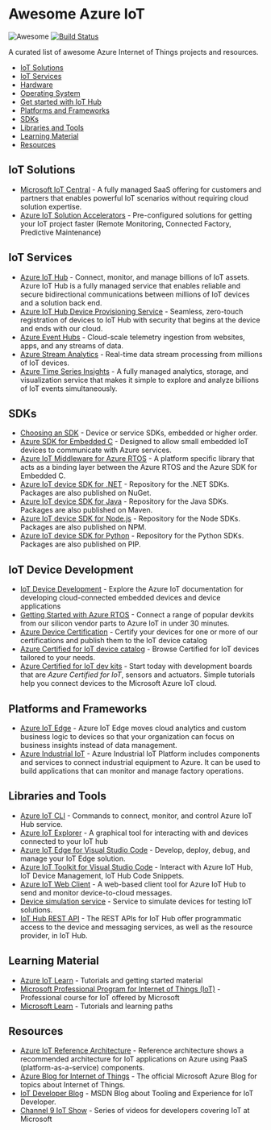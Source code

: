 # Awesome Azure IoT 
![Awesome](https://cdn.rawgit.com/sindresorhus/awesome/d7305f38d29fed78fa85652e3a63e154dd8e8829/media/badge.svg) 
[![Build Status](https://travis-ci.org/Azure/iot.svg?branch=master)](https://travis-ci.org/Azure/iot)

A curated list of awesome Azure Internet of Things projects and resources.

- [IoT Solutions](#iot-solutions)
- [IoT Services](#iot-services)
- [Hardware](#hardware)
- [Operating System](#operating-system)
- [Get started with IoT Hub](#get-started-with-iot-hub)
- [Platforms and Frameworks](#platforms-and-frameworks)
- [SDKs](#sdks)
- [Libraries and Tools](#libraries-and-tools)
- [Learning Material](#learning-material)
- [Resources](#resources)

## IoT Solutions

- [Microsoft IoT Central](https://www.microsoft.com/iot-central) - A fully managed SaaS offering for customers and partners that enables powerful IoT scenarios without requiring cloud solution expertise.
- [Azure IoT Solution Accelerators](https://azure.microsoft.com/features/iot-accelerators) - Pre-configured solutions for getting your IoT project faster (Remote Monitoring, Connected Factory, Predictive Maintenance)

## IoT Services

- [Azure IoT Hub](https://docs.microsoft.com/azure/iot-hub) - Connect, monitor, and manage billions of IoT assets. Azure IoT Hub is a fully managed service that enables reliable and secure bidirectional communications between millions of IoT devices and a solution back end.
- [Azure IoT Hub Device Provisioning Service](https://docs.microsoft.com/azure/iot-dps) - Seamless, zero-touch registration of devices to IoT Hub with security that begins at the device and ends with our cloud.
- [Azure Event Hubs](https://docs.microsoft.com/azure/event-hubs) - Cloud-scale telemetry ingestion from websites, apps, and any streams of data.
- [Azure Stream Analytics](https://docs.microsoft.com/azure/stream-analytics) - Real-time data stream processing from millions of IoT devices.
- [Azure Time Series Insights](https://docs.microsoft.com/azure/time-series-insights) - A fully managed analytics, storage, and visualization service that makes it simple to explore and analyze billions of IoT events simultaneously.

## SDKs

- [Choosing an SDK](https://docs.microsoft.com/azure/iot-develop/about-iot-sdks) - Device or service SDKs, embedded or higher order.
- [Azure SDK for Embedded C](https://github.com/azure/azure-iot-sdk-c) - Designed to allow small embedded IoT devices to communicate with Azure services.
- [Azure IoT Middleware for Azure RTOS](https://github.com/azure-rtos/netxduo/tree/master/addons/azure_iot) - A platform specific library that acts as a binding layer between the Azure RTOS and the Azure SDK for Embedded C.
- [Azure IoT device SDK for .NET](https://github.com/azure/azure-iot-sdk-csharp) - Repository for the .NET SDKs. Packages are also published on NuGet.
- [Azure IoT device SDK for Java](https://github.com/azure/azure-iot-sdk-java) - Repository for the Java SDKs. Packages are also published on Maven.
- [Azure IoT device SDK for Node.js](https://github.com/azure/azure-iot-sdk-node) - Repository for the Node SDKs. Packages are also published on NPM.
- [Azure IoT device SDK for Python](https://github.com/azure/azure-iot-sdk-python) - Repository for the Python SDKs. Packages are also published on PIP.

## IoT Device Development

- [IoT Device Development](https://docs.microsoft.com/azure/iot-develop) - Explore the Azure IoT documentation for developing cloud-connected embedded devices and device applications
- [Getting Started with Azure RTOS](https://github.com/azure-rtos/getting-started) - Connect a range of popular devkits from our silicon vendor parts to Azure IoT in under 30 minutes.
- [Azure Device Certification](https://certify.azure.com) - Certify your devices for one or more of our certifications and publish them to the IoT device catalog
- [Azure Certified for IoT device catalog](https://catalog.azureiotsuite.com) - Browse Certified for IoT devices tailored to your needs.
- [Azure Certified for IoT dev kits](https://devicecatalog.azure.com/devices?deviceType=DevKit) - Start today with development boards that are *Azure Certified for IoT*, sensors and actuators. Simple tutorials help you connect devices to the Microsoft Azure IoT cloud.


## Platforms and Frameworks

- [Azure IoT Edge](https://docs.microsoft.com/azure/iot-edge) - Azure IoT Edge moves cloud analytics and custom business logic to devices so that your organization can focus on business insights instead of data management.
- [Azure Industrial IoT](https://github.com/Azure/Industrial-IoT) - Azure Industrial IoT Platform includes components and services to connect industrial equipment to Azure.  It can be used to build applications that can monitor and manage factory operations.

## Libraries and Tools

- [Azure IoT CLI](https://docs.microsoft.com/cli/azure/iot?view=azure-cli-latest) - Commands to connect, monitor, and control Azure IoT Hub service.
- [Azure IoT Explorer](https://github.com/Azure/azure-iot-explorer) - A graphical tool for interacting with and devices connected to your IoT hub
- [Azure IoT Edge for Visual Studio Code](https://marketplace.visualstudio.com/items?itemName=vsciot-vscode.azure-iot-edge) - Develop, deploy, debug, and manage your IoT Edge solution.
- [Azure IoT Toolkit for Visual Studio Code](https://marketplace.visualstudio.com/items?itemName=vsciot-vscode.azure-iot-toolkit) - Interact with Azure IoT Hub, IoT Device Management, IoT Hub Code Snippets.
- [Azure IoT Web Client](https://azure-iot.github.io) - A web-based client tool for Azure IoT Hub to send and monitor device-to-cloud messages.
- [Device simulation service](https://docs.microsoft.com/azure/iot-suite/iot-suite-device-simulation-explore) - Service to simulate devices for testing IoT solutions.
- [IoT Hub REST API](https://docs.microsoft.com/rest/api/iothub/) - The REST APIs for IoT Hub offer programmatic access to the device and messaging services, as well as the resource provider, in IoT Hub.

## Learning Material

- [Azure IoT Learn](https://docs.microsoft.com/learn/browse/?products=azure-iot) - Tutorials and getting started material
- [Microsoft Professional Program for Internet of Things (IoT)](https://academy.microsoft.com/professional-program/tracks/internet-of-things/) - Professional course for IoT offered by Microsoft
- [Microsoft Learn](https://docs.microsoft.com/learn/browse/?term=iot) - Tutorials and learning paths

## Resources

- [Azure IoT Reference Architecture](https://docs.microsoft.com/azure/architecture/reference-architectures/iot/) - Reference architecture shows a recommended architecture for IoT applications on Azure using PaaS (platform-as-a-service) components.
- [Azure Blog for Internet of Things](https://azure.microsoft.com/blog/topics/internet-of-things/) - The official Microsoft Azure Blog for topics about Internet of Things.
- [IoT Developer Blog](https://blogs.msdn.microsoft.com/iotdev/) - MSDN Blog about Tooling and Experience for IoT Developer.
- [Channel 9 IoT Show](https://aka.ms/iotshow) - Series of videos for developers covering IoT at Microsoft
